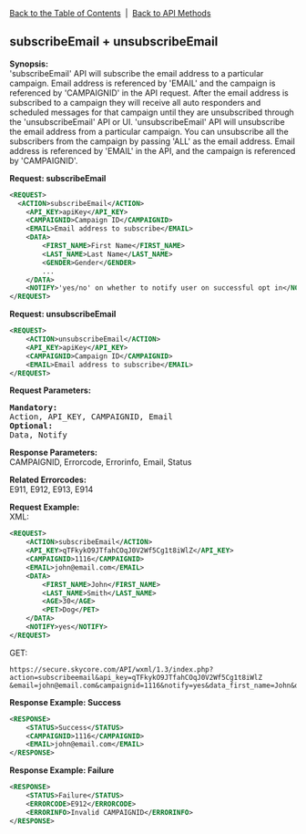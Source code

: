 [Back to the Table of Contents](/1.3/README.md)&nbsp;&nbsp;|&nbsp;&nbsp;[Back to API Methods](API_METHODS.md)
## subscribeEmail + unsubscribeEmail
__Synopsis:__  
'subscribeEmail' API will subscribe the email address to a particular campaign. Email address is referenced by 'EMAIL' and the campaign is referenced by 'CAMPAIGNID' in the API request. After the email address is subscribed to a campaign they will receive all auto responders and scheduled messages for that campaign until they are unsubscribed through the 'unsubscribeEmail' API or UI. 'unsubscribeEmail' API will unsubscribe the email address from a particular campaign. You can unsubscribe all the subscribers from the campaign by passing 'ALL' as the email address. Email address is referenced by 'EMAIL' in the API, and the campaign is referenced by 'CAMPAIGNID'.

__Request: subscribeEmail__
```xml
<REQUEST>
  <ACTION>subscribeEmail</ACTION>
    <API_KEY>apiKey</API_KEY>
    <CAMPAIGNID>Campaign ID</CAMPAIGNID>
    <EMAIL>Email address to subscribe</EMAIL>
    <DATA>
        <FIRST_NAME>First Name</FIRST_NAME>
        <LAST_NAME>Last Name</LAST_NAME>
        <GENDER>Gender</GENDER>
        ...
    </DATA>   
    <NOTIFY>'yes/no' on whether to notify user on successful opt in</NOTIFY>
</REQUEST>
```

__Request: unsubscribeEmail__
```xml
<REQUEST>
    <ACTION>unsubscribeEmail</ACTION>
    <API_KEY>apiKey</API_KEY>
    <CAMPAIGNID>Campaign ID</CAMPAIGNID>
    <EMAIL>Email address to subscribe</EMAIL>
</REQUEST>
```

__Request Parameters:__
<pre>
<strong>Mandatory:</strong>
Action, API_KEY, CAMPAIGNID, Email
<strong>Optional:</strong>
Data, Notify
</pre>

__Response Parameters:__  
CAMPAIGNID, Errorcode, Errorinfo, Email, Status

__Related Errorcodes:__  
E911, E912, E913, E914

__Request Example:__  
XML:
```xml
<REQUEST>
    <ACTION>subscribeEmail</ACTION>
    <API_KEY>qTFkykO9JTfahCOqJ0V2Wf5Cg1t8iWlZ</API_KEY>
    <CAMPAIGNID>1116</CAMPAIGNID>
    <EMAIL>john@email.com</EMAIL>
    <DATA>
        <FIRST_NAME>John</FIRST_NAME>
        <LAST_NAME>Smith</LAST_NAME>
        <AGE>30</AGE>
        <PET>Dog</PET>
    </DATA>   
    <NOTIFY>yes</NOTIFY>
</REQUEST>
```

GET:

    https://secure.skycore.com/API/wxml/1.3/index.php?action=subscribeemail&api_key=qTFkykO9JTfahCOqJ0V2Wf5Cg1t8iWlZ
    &email=john@email.com&campaignid=1116&notify=yes&data_first_name=John&data_last_name=Smith&data_age=30&data_pet=Dog
    
__Response Example: Success__
```xml
<RESPONSE>
    <STATUS>Success</STATUS>
    <CAMPAIGNID>1116</CAMPAIGNID>
    <EMAIL>john@email.com</EMAIL>
</RESPONSE>
```

__Response Example: Failure__
```xml
<RESPONSE>
    <STATUS>Failure</STATUS>
    <ERRORCODE>E912</ERRORCODE>
    <ERRORINFO>Invalid CAMPAIGNID</ERRORINFO>
</RESPONSE>
```
